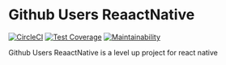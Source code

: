 # Github Users ReaactNative

[![CircleCI](https://circleci.com/gh/bibangamba/githubusers_react_native/tree/develop.svg?style=svg)](https://circleci.com/gh/bibangamba/githubusers_react_native/tree/develop)
[![Test Coverage](https://api.codeclimate.com/v1/badges/f74696ff007e26e78e6d/test_coverage)](https://codeclimate.com/github/bibangamba/githubusers_react_native/test_coverage)
[![Maintainability](https://api.codeclimate.com/v1/badges/f74696ff007e26e78e6d/maintainability)](https://codeclimate.com/github/bibangamba/githubusers_react_native/maintainability)

Github Users ReaactNative is a level up project for react native
